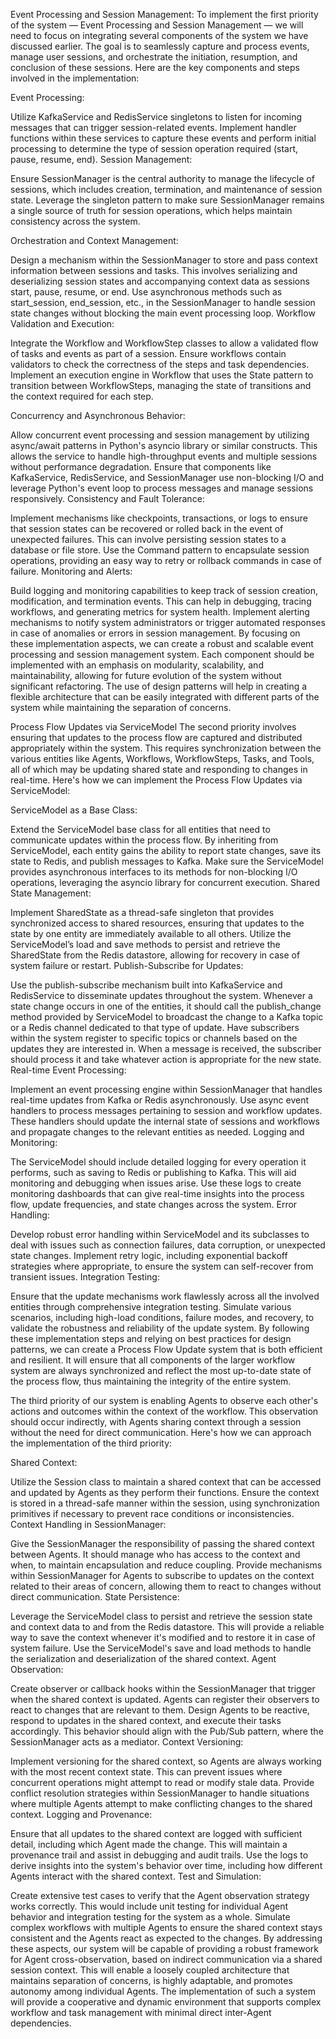 Event Processing and Session Management:
To implement the first priority of the system — Event Processing and Session Management — we will need to focus on integrating several components of the system we have discussed earlier. The goal is to seamlessly capture and process events, manage user sessions, and orchestrate the initiation, resumption, and conclusion of these sessions. Here are the key components and steps involved in the implementation:

Event Processing:

Utilize KafkaService and RedisService singletons to listen for incoming messages that can trigger session-related events.
Implement handler functions within these services to capture these events and perform initial processing to determine the type of session operation required (start, pause, resume, end).
Session Management:

Ensure SessionManager is the central authority to manage the lifecycle of sessions, which includes creation, termination, and maintenance of session state.
Leverage the singleton pattern to make sure SessionManager remains a single source of truth for session operations, which helps maintain consistency across the system.

Orchestration and Context Management:

Design a mechanism within the SessionManager to store and pass context information between sessions and tasks. This involves serializing and deserializing session states and accompanying context data as sessions start, pause, resume, or end.
Use asynchronous methods such as start_session, end_session, etc., in the SessionManager to handle session state changes without blocking the main event processing loop.
Workflow Validation and Execution:

Integrate the Workflow and WorkflowStep classes to allow a validated flow of tasks and events as part of a session. Ensure workflows contain validators to check the correctness of the steps and task dependencies.
Implement an execution engine in Workflow that uses the State pattern to transition between WorkflowSteps, managing the state of transitions and the context required for each step.

Concurrency and Asynchronous Behavior:

Allow concurrent event processing and session management by utilizing async/await patterns in Python's asyncio library or similar constructs. This allows the service to handle high-throughput events and multiple sessions without performance degradation.
Ensure that components like KafkaService, RedisService, and SessionManager use non-blocking I/O and leverage Python's event loop to process messages and manage sessions responsively.
Consistency and Fault Tolerance:

Implement mechanisms like checkpoints, transactions, or logs to ensure that session states can be recovered or rolled back in the event of unexpected failures. This can involve persisting session states to a database or file store.
Use the Command pattern to encapsulate session operations, providing an easy way to retry or rollback commands in case of failure.
Monitoring and Alerts:

Build logging and monitoring capabilities to keep track of session creation, modification, and termination events. This can help in debugging, tracing workflows, and generating metrics for system health.
Implement alerting mechanisms to notify system administrators or trigger automated responses in case of anomalies or errors in session management.
By focusing on these implementation aspects, we can create a robust and scalable event processing and session management system. Each component should be implemented with an emphasis on modularity, scalability, and maintainability, allowing for future evolution of the system without significant refactoring. The use of design patterns will help in creating a flexible architecture that can be easily integrated with different parts of the system while maintaining the separation of concerns.

Process Flow Updates via ServiceModel
The second priority involves ensuring that updates to the process flow are captured and distributed appropriately within the system. This requires synchronization between the various entities like Agents, Workflows, WorkflowSteps, Tasks, and Tools, all of which may be updating shared state and responding to changes in real-time. Here's how we can implement the Process Flow Updates via ServiceModel:

ServiceModel as a Base Class:

Extend the ServiceModel base class for all entities that need to communicate updates within the process flow. By inheriting from ServiceModel, each entity gains the ability to report state changes, save its state to Redis, and publish messages to Kafka.
Make sure the ServiceModel provides asynchronous interfaces to its methods for non-blocking I/O operations, leveraging the asyncio library for concurrent execution.
Shared State Management:

Implement SharedState as a thread-safe singleton that provides synchronized access to shared resources, ensuring that updates to the state by one entity are immediately available to all others.
Utilize the ServiceModel’s load and save methods to persist and retrieve the SharedState from the Redis datastore, allowing for recovery in case of system failure or restart.
Publish-Subscribe for Updates:

Use the publish-subscribe mechanism built into KafkaService and RedisService to disseminate updates throughout the system.
Whenever a state change occurs in one of the entities, it should call the publish_change method provided by ServiceModel to broadcast the change to a Kafka topic or a Redis channel dedicated to that type of update.
Have subscribers within the system register to specific topics or channels based on the updates they are interested in. When a message is received, the subscriber should process it and take whatever action is appropriate for the new state.
Real-time Event Processing:

Implement an event processing engine within SessionManager that handles real-time updates from Kafka or Redis asynchronously.
Use async event handlers to process messages pertaining to session and workflow updates. These handlers should update the internal state of sessions and workflows and propagate changes to the relevant entities as needed.
Logging and Monitoring:

The ServiceModel should include detailed logging for every operation it performs, such as saving to Redis or publishing to Kafka. This will aid monitoring and debugging when issues arise.
Use these logs to create monitoring dashboards that can give real-time insights into the process flow, update frequencies, and state changes across the system.
Error Handling:

Develop robust error handling within ServiceModel and its subclasses to deal with issues such as connection failures, data corruption, or unexpected state changes.
Implement retry logic, including exponential backoff strategies where appropriate, to ensure the system can self-recover from transient issues.
Integration Testing:

Ensure that the update mechanisms work flawlessly across all the involved entities through comprehensive integration testing.
Simulate various scenarios, including high-load conditions, failure modes, and recovery, to validate the robustness and reliability of the update system.
By following these implementation steps and relying on best practices for design patterns, we can create a Process Flow Update system that is both efficient and resilient. It will ensure that all components of the larger workflow system are always synchronized and reflect the most up-to-date state of the process flow, thus maintaining the integrity of the entire system.

The third priority of our system is enabling Agents to observe each other's actions and outcomes within the context of the workflow. This observation should occur indirectly, with Agents sharing context through a session without the need for direct communication. Here's how we can approach the implementation of the third priority:

Shared Context:

Utilize the Session class to maintain a shared context that can be accessed and updated by Agents as they perform their functions.
Ensure the context is stored in a thread-safe manner within the session, using synchronization primitives if necessary to prevent race conditions or inconsistencies.
Context Handling in SessionManager:

Give the SessionManager the responsibility of passing the shared context between Agents. It should manage who has access to the context and when, to maintain encapsulation and reduce coupling.
Provide mechanisms within SessionManager for Agents to subscribe to updates on the context related to their areas of concern, allowing them to react to changes without direct communication.
State Persistence:

Leverage the ServiceModel class to persist and retrieve the session state and context data to and from the Redis datastore. This will provide a reliable way to save the context whenever it's modified and to restore it in case of system failure.
Use the ServiceModel's save and load methods to handle the serialization and deserialization of the shared context.
Agent Observation:

Create observer or callback hooks within the SessionManager that trigger when the shared context is updated. Agents can register their observers to react to changes that are relevant to them.
Design Agents to be reactive, respond to updates in the shared context, and execute their tasks accordingly. This behavior should align with the Pub/Sub pattern, where the SessionManager acts as a mediator.
Context Versioning:

Implement versioning for the shared context, so Agents are always working with the most recent context state. This can prevent issues where concurrent operations might attempt to read or modify stale data.
Provide conflict resolution strategies within SessionManager to handle situations where multiple Agents attempt to make conflicting changes to the shared context.
Logging and Provenance:

Ensure that all updates to the shared context are logged with sufficient detail, including which Agent made the change. This will maintain a provenance trail and assist in debugging and audit trails.
Use the logs to derive insights into the system's behavior over time, including how different Agents interact with the shared context.
Test and Simulation:

Create extensive test cases to verify that the Agent observation strategy works correctly. This would include unit testing for individual Agent behavior and integration testing for the system as a whole.
Simulate complex workflows with multiple Agents to ensure the shared context stays consistent and the Agents react as expected to the changes.
By addressing these aspects, our system will be capable of providing a robust framework for Agent cross-observation, based on indirect communication via a shared session context. This will enable a loosely coupled architecture that maintains separation of concerns, is highly adaptable, and promotes autonomy among individual Agents. The implementation of such a system will provide a cooperative and dynamic environment that supports complex workflow and task management with minimal direct inter-Agent dependencies.